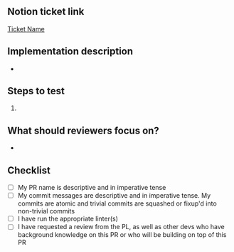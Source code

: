 ## Notion ticket link
<!-- Please replace with your ticket's URL -->
[Ticket Name](https://www.notion.so/uwblueprintexecs/Task-Board-db95cd7b93f245f78ee85e3a8a6a316d)


<!-- Give a quick summary of the implementation details, provide design justifications if necessary -->
## Implementation description
* 


<!-- What should the reviewer do to verify your changes? Describe expected results and include screenshots when appropriate -->
## Steps to test
1.


<!-- Draw attention to the substantial parts of your PR or anything you'd like a second opinion on -->
## What should reviewers focus on?
* 


## Checklist
- [ ] My PR name is descriptive and in imperative tense
- [ ] My commit messages are descriptive and in imperative tense. My commits are atomic and trivial commits are squashed or fixup'd into non-trivial commits
- [ ] I have run the appropriate linter(s)
- [ ] I have requested a review from the PL, as well as other devs who have background knowledge on this PR or who will be building on top of this PR
